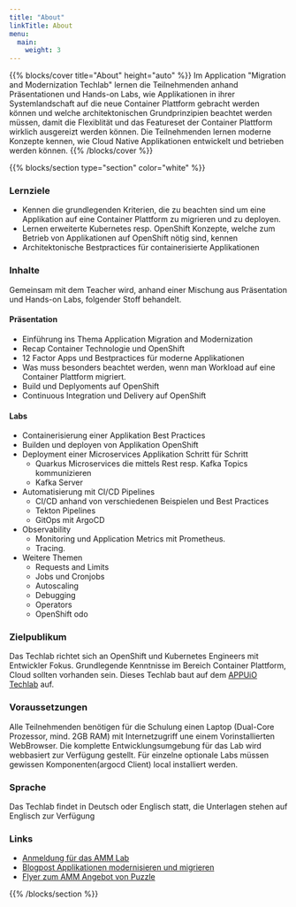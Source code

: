 ```yaml
---
title: "About"
linkTitle: About
menu:
  main:
    weight: 3
---
```


{{% blocks/cover title="About" height="auto" %}}
Im Application "Migration and Modernization Techlab" lernen die Teilnehmenden anhand Präsentationen und Hands-on Labs, wie Applikationen in ihrer Systemlandschaft auf die neue Container Plattform gebracht werden können und welche architektonischen Grundprinzipien beachtet werden müssen, damit die Flexiblität und das Featureset der Container Plattform wirklich ausgereizt werden können. Die Teilnehmenden lernen moderne Konzepte kennen, wie Cloud Native Applikationen entwickelt und betrieben werden können.
{{% /blocks/cover %}}

{{% blocks/section type="section" color="white" %}}


### Lernziele

* Kennen die grundlegenden Kriterien, die zu beachten sind um eine Applikation auf eine Container Plattform zu migrieren und zu deployen.
* Lernen erweiterte Kubernetes resp. OpenShift Konzepte, welche zum Betrieb von Applikationen auf OpenShift nötig sind, kennen
* Architektonische Bestpractices für containerisierte Applikationen


### Inhalte

Gemeinsam mit dem Teacher wird, anhand einer Mischung aus Präsentation und Hands-on Labs, folgender Stoff behandelt.


#### Präsentation

* Einführung ins Thema Application Migration and Modernization
* Recap Container Technologie und OpenShift
* 12 Factor Apps und Bestpractices für moderne Applikationen
* Was muss besonders beachtet werden, wenn man Workload auf eine Container Plattform migriert.
* Build und Deplyoments auf OpenShift
* Continuous Integration und Delivery auf OpenShift


#### Labs

* Containerisierung einer Applikation Best Practices
* Builden und deployen von Applikation OpenShift
* Deployment einer Microservices Applikation Schritt für Schritt
  * Quarkus Microservices die mittels Rest resp. Kafka Topics kommunizieren
  * Kafka Server
* Automatisierung mit CI/CD Pipelines
  * CI/CD anhand von verschiedenen Beispielen und Best Practices
  * Tekton Pipelines
  * GitOps mit ArgoCD
* Observability
  * Monitoring und Application Metrics mit Prometheus.
  * Tracing.
* Weitere Themen
  * Requests and Limits
  * Jobs und Cronjobs
  * Autoscaling
  * Debugging
  * Operators
  * OpenShift odo


### Zielpublikum

Das Techlab richtet sich an OpenShift und Kubernetes Engineers mit Entwickler Fokus. Grundlegende Kenntnisse im Bereich Container Plattform, Cloud sollten vorhanden sein. Dieses Techlab baut auf dem [APPUiO Techlab](https://appuio.ch/techlabs.html) auf.


### Voraussetzungen

Alle Teilnehmenden benötigen für die Schulung einen Laptop (Dual-Core Prozessor, mind. 2GB RAM) mit Internetzugriff une einem Vorinstallierten WebBrowser. Die komplette Entwicklungsumgebung für das Lab wird webbasiert zur Verfügung gestellt. Für einzelne optionale Labs müssen gewissen Komponenten(argocd Client) local installiert werden.


### Sprache

Das Techlab findet in Deutsch oder Englisch statt, die Unterlagen stehen auf Englisch zur Verfügung


### Links

* [Anmeldung für das AMM Lab](https://appuio.ch/ammtechlab.html)
* [Blogpost Applikationen modernisieren und migrieren](https://www.puzzle.ch/de/blog/articles/2020/06/24/applikationen-modernisieren-und-migrieren)
* [Flyer zum AMM Angebot von Puzzle](https://www.puzzle.ch/wp-content/uploads/2020/06/2020_AMM_Flyer_A4_digital.pdf)


{{% /blocks/section %}}
